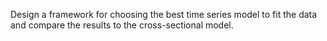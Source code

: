 Design a framework for choosing the best time series model to fit the data and compare the results to the cross-sectional model.
